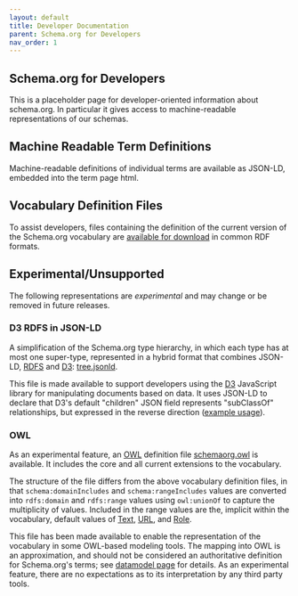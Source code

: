 ```yaml
---
layout: default
title: Developer Documentation
parent: Schema.org for Developers
nav_order: 1
---
```


## Schema.org for Developers

This is a placeholder page for developer-oriented information about schema.org. In particular it gives access to machine-readable representations of our schemas.

## Machine Readable Term Definitions

Machine-readable definitions of individual terms are available as JSON-LD, embedded into the term page html.

## Vocabulary Definition Files

To assist developers, files containing the definition of the current version of the Schema.org vocabulary are [available for download](/developers/download.html) in common RDF formats.


## Experimental/Unsupported

The following representations are _experimental_ and may change or be removed in future releases.

### D3 RDFS in JSON-LD

A simplification of the Schema.org type hierarchy, in which each type has at most one super-type, represented in a hybrid format that combines JSON-LD, [RDFS](https://en.wikipedia.org/wiki/RDF_Schema) and [D3](https://d3js.org/): [tree.jsonld](/docs/tree.jsonld).

This file is made available to support developers using the [D3](https://d3js.org/) JavaScript library for manipulating documents based on data. It uses JSON-LD to declare that D3's default "children" JSON field represents "subClassOf" relationships, but expressed in the reverse direction ([example usage](https://bl.ocks.org/danbri/1c121ea8bd2189cf411c)).

### OWL

As an experimental feature, an [OWL](https://en.wikipedia.org/wiki/Web_Ontology_Language) definition file [schemaorg.owl](https://schema.org/docs/schemaorg.owl) is available. It includes the core and all current extensions to the vocabulary.

The structure of the file differs from the above vocabulary definition files, in that `schema:domainIncludes` and `schema:rangeIncludes` values are converted into `rdfs:domain` and `rdfs:range` values using `owl:unionOf` to capture the multiplicity of values. Included in the range values are the, implicit within the vocabulary, default values of [Text](https://schema.org/Text), [URL](https://schema.org/URL), and [Role](https://schema.org/Role).

This file has been made available to enable the representation of the vocabulary in some OWL-based modeling tools. The mapping into OWL is an approximation, and should not be considered an authoritative definition for Schema.org's terms; see [datamodel page](/SchemaInfo/datamodel.html) for details. As an experimental feature, there are no expectations as to its interpretation by any third party tools.



